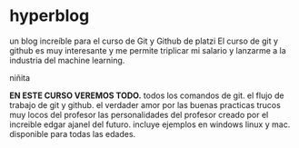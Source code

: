 # hyperblog
un blog increíble para el curso de Git y Github de platzi
El curso de git y github es muy interesante y me permite triplicar mi salario y lanzarme a la industria del machine learning.

niñita 



**EN ESTE CURSO VEREMOS TODO.**
todos los comandos de git.
el flujo de trabajo de git y github.
el verdader amor por las buenas practicas
trucos muy locos del profesor
las personalidades del profesor
creado por el increible edgar ajanel del futuro.
incluye ejemplos en windows linux y mac.
disponible para todas las edades.